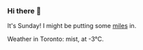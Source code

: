 ### Hi there :wave:

It's Sunday! I might be putting some [miles](https://www.strava.com/athletes/889963) in.

Weather in Toronto: mist, at -3°C.
